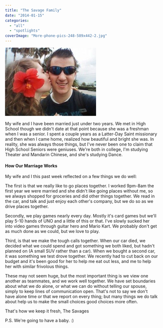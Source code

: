 ```yaml
---
title: "The Savage Family"
date: "2014-01-15"
categories: 
  - "all"
  - "spotlights"
coverImage: "More-phone-pics-248-589x442-2.jpg"
---
```


![The Savage family kiss on the cheek. newlyweds, newlywed experiences, sharing newlywed experiences, sharing married experiences](images/More-phone-pics-248-589x442-2-300x225.jpg)

My wife and I have been married just under two years. We met in High School though we didn't date at that point because she was a freshman when I was a senior. I spent a couple years as a Latter-Day Saint missionary and then when I came home, realized how beautiful and bright she was. In reality, she was always those things, but I've never been one to claim that High School Seniors were geniuses. We're both in college, I'm studying Theater and Mandarin Chinese, and she's studying Dance.

#### How Our Marriage Works

My wife and I this past week reflected on a few things we do well:

The first is that we really like to go places together. I worked 9pm-8am the first year we were married and she didn't like going places without me, so we always shopped for groceries and did other things together. We read in the car, and talk and just enjoy each other's company, but we do so as we drive places together.

Secondly, we play games nearly every day. Mostly it's card games but we'll play 5-10 hands of UNO and a little of this or that. I've slowly sucked her into video games through guitar hero and Mario Kart. We probably don't get as much done as we could, but we love to play.

Third, is that we make the tough calls together. When our car died, we decided what we could spend and got something we both liked, but hadn't planned on (A small SUV rather than a car). When we bought a second car, it was something we test drove together. We recently had to cut back on our budget and it's been good for her to help me eat out less, and me to help her with similar frivolous things.

These may not seem huge, but the most important thing is we view one another as teammates, and we work well together. We have set boundaries about what we do alone, or what we can do without telling our spouse, simply to keep lines of communication open. That's not to say we don't have alone time or that we report on every thing; but many things we do talk about help us to make the small choices good choices more often.

That's how we keep it fresh, The Savages

P.S. We're going to have a baby. :)
